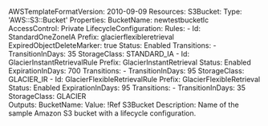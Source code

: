AWSTemplateFormatVersion: 2010-09-09
Resources:
  S3Bucket:
    Type: 'AWS::S3::Bucket'
    Properties:
      BucketName: newtestbucketlc
      AccessControl: Private
      LifecycleConfiguration:
        Rules:
          - Id: StandardOneZoneIA
            Prefix: glacierflexibleretrieval
            ExpiredObjectDeleteMarker: true
            Status: Enabled
            Transitions:
              - TransitionInDays: 35
                StorageClass: STANDARD_IA
          - Id: GlacierInstantRetrievalRule
            Prefix: GlacierInstantRetrieval
            Status: Enabled
            ExpirationInDays: 700
            Transitions:
              - TransitionInDays: 95
                StorageClass: GLACIER_IR
          - Id: GlacierFlexibleRetrievalRule
            Prefix: GlacierFlexibleRetrieval
            Status: Enabled
            ExpirationInDays: 95
            Transitions:
                - TransitionInDays: 35
                  StorageClass: GLACIER      
Outputs:
  BucketName:
    Value: !Ref S3Bucket
    Description: Name of the sample Amazon S3 bucket with a lifecycle configuration.
